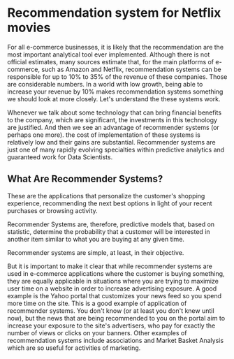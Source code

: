 # Recommendation system for Netflix movies


For all e-commerce businesses, it is likely that the recommendation are the most important analytical tool ever implemented. Although there is not official estimates, many sources estimate that, for the main platforms of e-commerce, such as Amazon and Netflix, recommendation systems can be responsible for up to 10% to 35% of the revenue of these companies. Those are considerable numbers. In a world with low growth, being able to increase your revenue by 10% makes
recommendation systems something we should look at more closely. Let's understand the these systems work.


Whenever we talk about some technology that can bring financial benefits to the company, which are significant, the investments in this technology are justified. And then we see an advantage of recommender systems (or perhaps one more). the cost of implementation of these systems is relatively low and their gains are substantial. Recommender systems are just one of many rapidly evolving specialties within predictive analytics and guaranteed work for Data Scientists.



## What Are Recommender Systems?

These are the applications that personalize the customer's shopping experience, recommending the next best options in light of your recent purchases or browsing activity.

Recommender Systems are, therefore, predictive models that, based on statistic, determine the probability that a customer will be interested in another item similar to what you are buying at any given time.

Recommender systems are simple, at least, in their objective.

But it is important to make it clear that while recommender systems are used in e-commerce applications where the customer is buying something, they are equally applicable in situations where you are trying to maximize user time on a website in order to increase advertising exposure. A good example is the Yahoo portal
that customizes your news feed so you spend more time on the site. This is a good example of application of recommender systems. You don't know (or at least you don't
knew until now), but the news that are being recommended to you on the portal aim to increase your exposure to the site's advertisers, who pay for exactly the number of views or clicks on your banners. Other examples of recommendation systems include associations and Market Basket Analysis which are so useful for activities of marketing.





